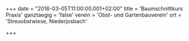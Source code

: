 +++
date = "2016-03-05T11:00:00.001+02:00"
title = 'Baumschnittkurs Praxis'
ganztaegig = 'false'
verein = 'Obst- und Gartenbauverein'
ort = 'Streuobstwiese, Niederjosbach'

+++

      